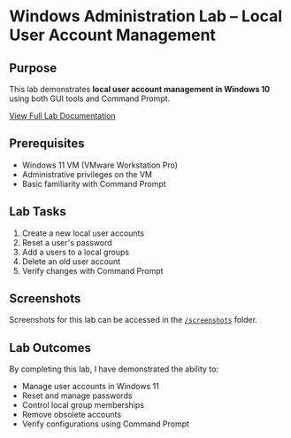 # Windows Administration Lab – Local User Account Management

## Purpose
This lab demonstrates **local user account management in Windows 10** using both GUI tools and Command Prompt.

[View Full Lab Documentation](./lab01_User_Account_Management.md)

## Prerequisites
- Windows 11 VM (VMware Workstation Pro)
- Administrative privileges on the VM
- Basic familiarity with Command Prompt

## Lab Tasks
1. Create a new local user accounts
2. Reset a user's password
3. Add a users to a local groups
4. Delete an old user account
5. Verify changes with Command Prompt

## Screenshots
Screenshots for this lab can be accessed in the [`/screenshots`](./screenshots) folder.

## Lab Outcomes
By completing this lab, I have demonstrated the ability to:
- Manage user accounts in Windows 11
- Reset and manage passwords
- Control local group memberships
- Remove obsolete accounts
- Verify configurations using Command Prompt
